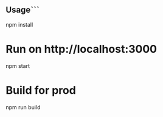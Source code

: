 
## Usage```
npm install

# Run on http://localhost:3000
npm start

# Build for prod
npm run build
```

